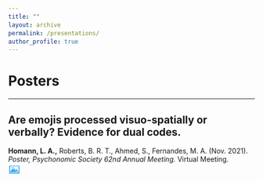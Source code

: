 ```yaml
---
title: ""
layout: archive
permalink: /presentations/
author_profile: true
---
```


# Posters
<hr>

## Are emojis processed visuo-spatially or verbally? Evidence for dual codes. 
**Homann, L. A.,** Roberts, B. R. T., Ahmed, S., Fernandes, M. A. (Nov. 2021). *Poster, Psychonomic Society 62nd Annual Meeting.* Virtual Meeting.
<br><a href="/files/EmojisPoster_Psychonomics2021.pdf" target="_blank"><img src="/images/icons/image.png" width="25" height="25"></a>


